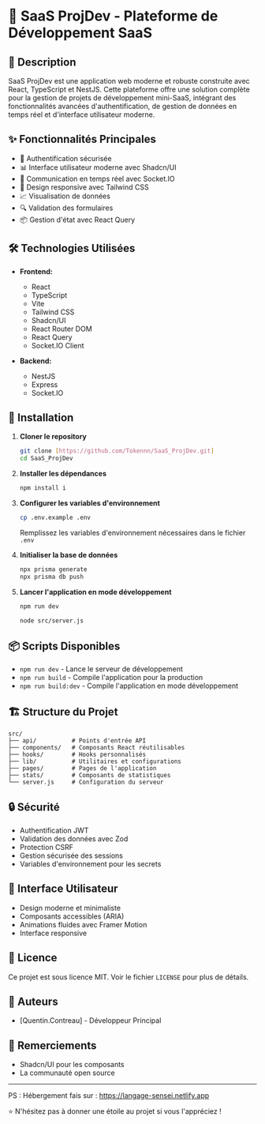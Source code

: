 # 🚀 SaaS ProjDev - Plateforme de Développement SaaS

## 📝 Description
SaaS ProjDev est une application web moderne et robuste construite avec React, TypeScript et NestJS. Cette plateforme offre une solution complète pour la gestion de projets de développement mini-SaaS, intégrant des fonctionnalités avancées d'authentification, de gestion de données en temps réel et d'interface utilisateur moderne.

## ✨ Fonctionnalités Principales
- 🔐 Authentification sécurisée
- 📊 Interface utilisateur moderne avec Shadcn/UI
- 🔄 Communication en temps réel avec Socket.IO
- 📱 Design responsive avec Tailwind CSS
- 📈 Visualisation de données 
- 🔍 Validation des formulaires
- 📦 Gestion d'état avec React Query

## 🛠️ Technologies Utilisées
- **Frontend:**
  - React 
  - TypeScript
  - Vite
  - Tailwind CSS
  - Shadcn/UI
  - React Router DOM
  - React Query
  - Socket.IO Client

- **Backend:**
  - NestJS
  - Express
  - Socket.IO

## 🚀 Installation

1. **Cloner le repository**
   ```bash
   git clone [https://github.com/Tokennn/SaaS_ProjDev.git]
   cd SaaS_ProjDev
   ```

2. **Installer les dépendances**
   ```bash
   npm install i
   ```

3. **Configurer les variables d'environnement**
   ```bash
   cp .env.example .env
   ```
   Remplissez les variables d'environnement nécessaires dans le fichier `.env`

4. **Initialiser la base de données**
   ```bash
   npx prisma generate
   npx prisma db push
   ```

5. **Lancer l'application en mode développement**
   ```bash
   npm run dev
   ```

    ```bash
   node src/server.js
   ```

## 📦 Scripts Disponibles
- `npm run dev` - Lance le serveur de développement
- `npm run build` - Compile l'application pour la production
- `npm run build:dev` - Compile l'application en mode développement

## 🏗️ Structure du Projet
```
src/
├── api/          # Points d'entrée API
├── components/   # Composants React réutilisables
├── hooks/        # Hooks personnalisés
├── lib/          # Utilitaires et configurations
├── pages/        # Pages de l'application
├── stats/        # Composants de statistiques
└── server.js     # Configuration du serveur
```

## 🔒 Sécurité
- Authentification JWT
- Validation des données avec Zod
- Protection CSRF
- Gestion sécurisée des sessions
- Variables d'environnement pour les secrets

## 🎨 Interface Utilisateur
- Design moderne et minimaliste
- Composants accessibles (ARIA)
- Animations fluides avec Framer Motion
- Interface responsive

## 📄 Licence
Ce projet est sous licence MIT. Voir le fichier `LICENSE` pour plus de détails.

## 👥 Auteurs
- [Quentin.Contreau] - Développeur Principal

## 🙏 Remerciements
- Shadcn/UI pour les composants
- La communauté open source

---
PS : Hébergement fais sur : https://langage-sensei.netlify.app

⭐ N'hésitez pas à donner une étoile au projet si vous l'appréciez !

